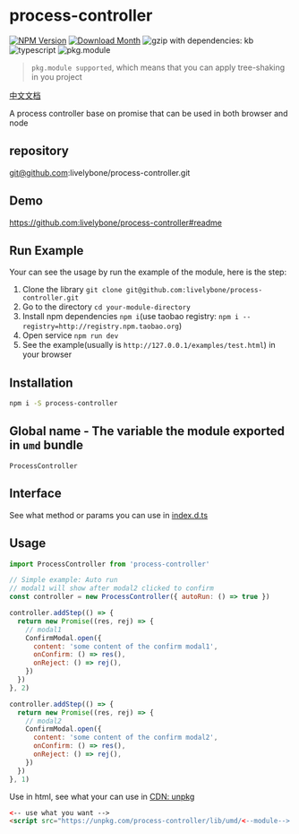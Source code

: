 # process-controller
[![NPM Version](http://img.shields.io/npm/v/process-controller.svg?style=flat-square)](https://www.npmjs.com/package/process-controller)
[![Download Month](http://img.shields.io/npm/dm/process-controller.svg?style=flat-square)](https://www.npmjs.com/package/process-controller)
![gzip with dependencies: kb](https://img.shields.io/badge/gzip--with--dependencies-kb-brightgreen.svg "gzip with dependencies: kb")
![typescript](https://img.shields.io/badge/typescript-supported-blue.svg "typescript")
![pkg.module](https://img.shields.io/badge/pkg.module-supported-blue.svg "pkg.module")

> `pkg.module supported`, which means that you can apply tree-shaking in you project

[中文文档](./README-CN.md)

A process controller base on promise that can be used in both browser and node

## repository
git@github.com:livelybone/process-controller.git

## Demo
https://github.com:livelybone/process-controller#readme

## Run Example
Your can see the usage by run the example of the module, here is the step:

1. Clone the library `git clone git@github.com:livelybone/process-controller.git`
2. Go to the directory `cd your-module-directory`
3. Install npm dependencies `npm i`(use taobao registry: `npm i --registry=http://registry.npm.taobao.org`)
4. Open service `npm run dev`
5. See the example(usually is `http://127.0.0.1/examples/test.html`) in your browser

## Installation
```bash
npm i -S process-controller
```

## Global name - The variable the module exported in `umd` bundle
`ProcessController`

## Interface
See what method or params you can use in [index.d.ts](./index.d.ts)

## Usage
```js
import ProcessController from 'process-controller'

// Simple example: Auto run
// modal1 will show after modal2 clicked to confirm
const controller = new ProcessController({ autoRun: () => true })

controller.addStep(() => {
  return new Promise((res, rej) => {
    // modal1
    ConfirmModal.open({
      content: 'some content of the confirm modal1',
      onConfirm: () => res(),
      onReject: () => rej(),
    })
  })
}, 2)

controller.addStep(() => {
  return new Promise((res, rej) => {
    // modal2
    ConfirmModal.open({
      content: 'some content of the confirm modal2',
      onConfirm: () => res(),
      onReject: () => rej(),
    })
  })
}, 1)
```

Use in html, see what your can use in [CDN: unpkg](https://unpkg.com/process-controller/lib/umd/)
```html
<-- use what you want -->
<script src="https://unpkg.com/process-controller/lib/umd/<--module-->.js"></script>
```

